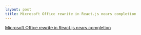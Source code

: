```yaml
---
layout: post
title: Microsoft Office rewrite in React.js nears completion
---
```


[Microsoft Office rewrite in React.js nears completion](https://react-etc.net/entry/microsoft-office-rewrite-to-react-js-nears-completion)
